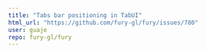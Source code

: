 ```yaml
---
title: "Tabs bar positioning in TabUI"
html_url: "https://github.com/fury-gl/fury/issues/780"
user: guaje
repo: fury-gl/fury
---
```


